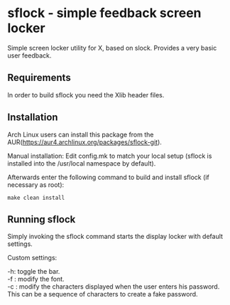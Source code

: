 sflock - simple feedback screen locker
============================ 
Simple screen locker utility for X, based on
slock. Provides a very basic user feedback.   


Requirements
------------
In order to build sflock you need the Xlib header files.


Installation
------------
Arch Linux users can install this package from the AUR(https://aur4.archlinux.org/packages/sflock-git).

Manual installation:
Edit config.mk to match your local setup (sflock is installed into
the /usr/local namespace by default).

Afterwards enter the following command to build and install sflock
(if necessary as root):

    make clean install


Running sflock
-------------

Simply invoking the sflock command starts the display locker with default
settings.

Custom settings:

-h: toggle the bar.  
-f <font description>: modify the font.  
-c <password characters>: modify the characters displayed when the user enters his password. This can be a sequence of characters to create a fake password.  

